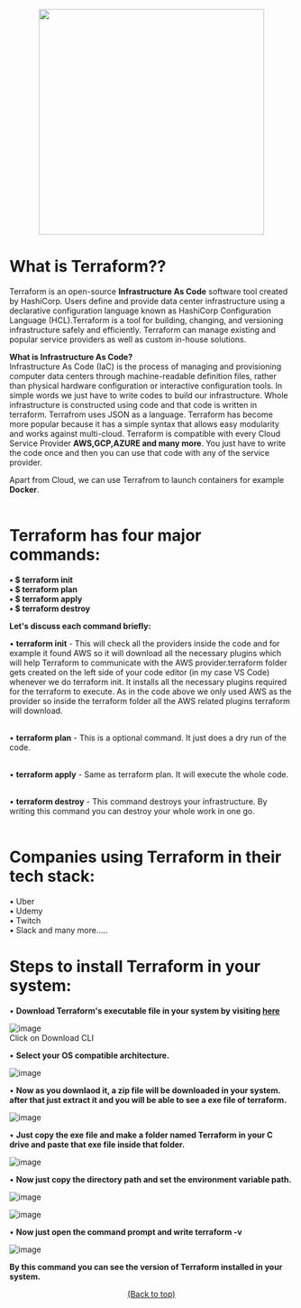  <p id="top" align="center">
  <img src="https://user-images.githubusercontent.com/67653554/144899383-8c1d93a1-2111-4186-b516-7323fb85233b.png" width="400" hieght="400"/>
</p>

# What is Terraform??
Terraform is an open-source  **Infrastructure As Code** software tool created by HashiCorp. Users define and provide data center infrastructure using a declarative configuration language known as HashiCorp Configuration Language (HCL).Terraform is a tool for building, changing, and versioning infrastructure safely and efficiently. Terraform can manage existing and popular service providers as well as custom in-house solutions.

**What is Infrastructure As Code?** <br>
Infrastructure As Code (IaC) is the process of managing and provisioning computer data centers through machine-readable definition files, rather than physical hardware configuration or interactive configuration tools. In simple words we just have to write codes to build our infrastructure. Whole infrastructure is constructed using code and that 
code is written in terraform. Terrafrom uses JSON as a language. Terraform  has become more popular because it has a simple syntax that allows easy modularity and works against multi-cloud. Terraform is compatible with every Cloud Service Provider **AWS,GCP,AZURE and many more**. You just have to write the code once and then you can use that code with
any of the service provider. <br>

Apart from Cloud, we can use Terrafrom to launch containers for example **Docker**. <br> <br>

# Terraform has four major commands:

**• $ terraform init <br>
• $ terraform plan <br>
• $ terraform apply <br>
• $ terraform destroy**<br>

**Let's discuss each command briefly:**  <br>

• **terraform init** - This will check all the providers inside the code and for example it found AWS so it will download all the necessary plugins which will help Terraform to communicate with the AWS provider.terraform folder gets created on the left side of your code editor (in my case VS Code) whenever we do terraform init. It installs all the necessary plugins required for the terraform to execute. As in the code above we only used AWS as the provider so inside the terraform folder all the AWS related plugins terraform will download.<br>
<br>

• **terraform plan** - This is a optional command. It just does a dry run of the code. <br>
<br>

• **terraform apply** - Same as terraform plan. It will execute the whole code. <br>
<br>

• **terraform destroy** - This command destroys your infrastructure. By writing this command you can destroy your whole work in one go. <br>
<br>

# Companies using Terraform in their tech stack: <br>
• Uber <br>
• Udemy <br>
• Twitch <br>
• Slack and many more..... <br>

# Steps to install Terraform in your system: <br>

•  **Download Terraform's executable file in your system by visiting  <a href="https://www.terraform.io/" target="_blank">here</a>** <br>

![image](https://user-images.githubusercontent.com/67653554/144912815-7afb7fbf-65c2-4b27-9cda-b3e78e16406a.png) <br>
Click on Download CLI <br>

• **Select your OS compatible architecture.** <br>

![image](https://user-images.githubusercontent.com/67653554/144913138-5b5734c5-e299-46ee-b100-f9e6e5221e66.png) <br>

•  **Now as you downlaod it, a zip file will be downloaded in your system. after that just extract it and you will be able to see a exe file of terraform.** <br> 

![image](https://user-images.githubusercontent.com/67653554/144913732-3055a372-2b17-4dc6-9603-04e2f20061a6.png) <br>

• **Just copy the exe file and make a folder named Terraform in your C drive and paste that exe file inside that folder.** <br>

![image](https://user-images.githubusercontent.com/67653554/144914459-bc73c14c-51f2-498e-9ead-99bee5b2582d.png) <br> 

• **Now just copy the directory path and set the environment variable path.** <br>

![image](https://user-images.githubusercontent.com/67653554/144914918-dfb31e5f-0328-44ef-ac4a-4cd1c08bbb48.png) <br>

![image](https://user-images.githubusercontent.com/67653554/144915159-21e42d6f-8d0a-400b-9b10-d05d46f2e3dc.png) <br>

• **Now just open the command prompt and write terraform -v** <br>

![image](https://user-images.githubusercontent.com/67653554/144915552-9c28ee9e-3ae4-48fa-af8b-09ea57bf169c.png) <br>

**By this command you can see the version of Terraform installed in your system.** <br>

<p align="center">
   <a href="#top">(Back to top)</a>
</p>









